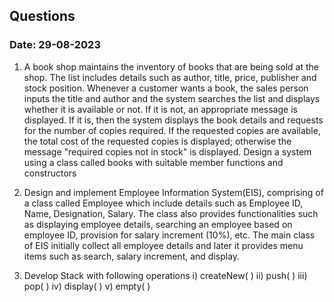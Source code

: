 ## Questions
### Date: 29-08-2023

1. A book shop maintains the inventory of books that are being sold at the shop. The list includes details such as author, title, price, publisher and stock position. Whenever a customer wants a book, the sales person inputs the title and author and the system searches the list and displays whether it is available or not. If it is not, an appropriate message is displayed. If it is, then the system displays the book details and requests for the number of copies required. If the requested copies are available, the total cost of the requested copies is displayed; otherwise the message "required copies not in stock" is displayed. Design a system using a class called books with suitable member functions and constructors

2. Design and implement Employee Information System(EIS), comprising of a class called Employee which include details such as Employee ID, Name, Designation, Salary. The class also provides functionalities such as displaying employee details, searching an employee based on employee ID, provision for salary increment (10%), etc. The main class of EIS initially collect all employee details and later it provides menu items such as search, salary increment, and display.

3. Develop Stack with following operations i) createNew( ) ii) push( ) iii) pop( ) iv) display( ) v) empty( ) 